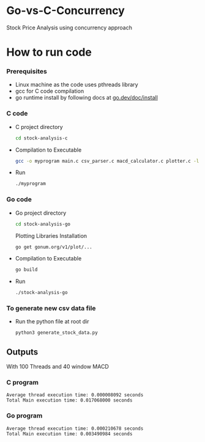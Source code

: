 # Go-vs-C-Concurrency
Stock Price Analysis using concurrency approach

# How to run code
### Prerequisites
- Linux machine as the code uses pthreads library
- gcc for C code compilation
- go runtime install by following docs at [go.dev/doc/install](https://go.dev/doc/install)

### C code
- C project directory
  
  ```bash
  cd stock-analysis-c
  ```
- Compilation to Executable

  ```bash
  gcc -o myprogram main.c csv_parser.c macd_calculator.c plotter.c -lpthread -lm
  ```
- Run 

  ```bash
  ./myprogram
  ```

### Go code
- Go project directory
  
  ```bash
  cd stock-analysis-go
  ```
  Plotting Libraries Installation

  ```bash
  go get gonum.org/v1/plot/...
  ```

- Compilation to Executable

  ```bash
  go build
  ```
- Run 

  ```bash
  ./stock-analysis-go
  ```

### To generate new csv data file
- Run the python file at root dir

  ```bash
  python3 generate_stock_data.py
  ```

## Outputs

With 100 Threads and 40 window MACD
 
### C program

```
Average thread execution time: 0.000008092 seconds
Total Main execution time: 0.017068000 seconds
```

### Go program

```
Average thread execution time: 0.000210678 seconds
Total Main execution time: 0.003490984 seconds
```
